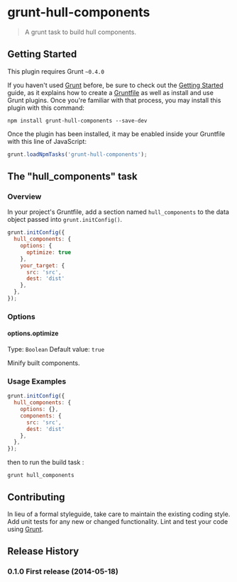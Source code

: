 # grunt-hull-components

> A grunt task to build hull components.

## Getting Started
This plugin requires Grunt `~0.4.0`

If you haven't used [Grunt](http://gruntjs.com/) before, be sure to check out the [Getting Started](http://gruntjs.com/getting-started) guide, as it explains how to create a [Gruntfile](http://gruntjs.com/sample-gruntfile) as well as install and use Grunt plugins. Once you're familiar with that process, you may install this plugin with this command:

```shell
npm install grunt-hull-components --save-dev
```

Once the plugin has been installed, it may be enabled inside your Gruntfile with this line of JavaScript:

```js
grunt.loadNpmTasks('grunt-hull-components');
```

## The "hull_components" task

### Overview
In your project's Gruntfile, add a section named `hull_components` to the data object passed into `grunt.initConfig()`.

```js
grunt.initConfig({
  hull_components: {
    options: {
      optimize: true
    },
    your_target: {
      src: 'src',
      dest: 'dist'
    },
  },
});
```

### Options

#### options.optimize
Type: `Boolean`
Default value: `true`

Minify built components.

### Usage Examples

```js
grunt.initConfig({
  hull_components: {
    options: {},
    components: {
      src: 'src',
      dest: 'dist'
    },
  },
});
```

then to run the build task : 

```
grunt hull_components
```

## Contributing
In lieu of a formal styleguide, take care to maintain the existing coding style. Add unit tests for any new or changed functionality. Lint and test your code using [Grunt](http://gruntjs.com/).

## Release History

### 0.1.0 First release (2014-05-18)
